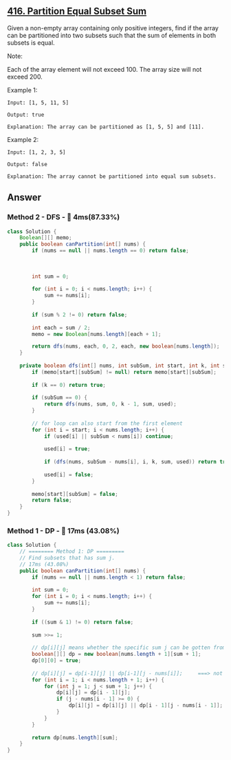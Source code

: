 ## [416. Partition Equal Subset Sum](https://leetcode.com/problems/partition-equal-subset-sum/)

Given a non-empty array containing only positive integers, find if the array can be partitioned into two subsets such that the sum of elements in both subsets is equal.

Note:

Each of the array element will not exceed 100.
The array size will not exceed 200.
 

Example 1:
```
Input: [1, 5, 11, 5]

Output: true

Explanation: The array can be partitioned as [1, 5, 5] and [11].
``` 

Example 2:
```
Input: [1, 2, 3, 5]

Output: false

Explanation: The array cannot be partitioned into equal sum subsets.
```

## Answer
### Method 2 - DFS - :rocket: 4ms(87.33%)

```java
class Solution {
    Boolean[][] memo;
    public boolean canPartition(int[] nums) {
        if (nums == null || nums.length == 0) return false;
        
        
        
        int sum = 0;
        
        for (int i = 0; i < nums.length; i++) {
            sum += nums[i];
        }
        
        if (sum % 2 != 0) return false;
        
        int each = sum / 2;
        memo = new Boolean[nums.length][each + 1];

        return dfs(nums, each, 0, 2, each, new boolean[nums.length]);
    }
    
    private boolean dfs(int[] nums, int subSum, int start, int k, int sum, boolean[] used) {
        if (memo[start][subSum] != null) return memo[start][subSum];
        
        if (k == 0) return true;
        
        if (subSum == 0) {
            return dfs(nums, sum, 0, k - 1, sum, used);
        }
        
        // for loop can also start from the first element
        for (int i = start; i < nums.length; i++) {
            if (used[i] || subSum < nums[i]) continue;
            
            used[i] = true;
            
            if (dfs(nums, subSum - nums[i], i, k, sum, used)) return true;
            
            used[i] = false;
        }
        
        memo[start][subSum] = false;
        return false;
    }
}
```

### Method 1 - DP - :rabbit: 17ms (43.08%)

```java
class Solution {
    // ======== Method 1: DP =========
    // Find subsets that has sum j.
    // 17ms (43.08%)
    public boolean canPartition(int[] nums) {
        if (nums == null || nums.length < 1) return false;
        
        int sum = 0;
        for (int i = 0; i < nums.length; i++) {
            sum += nums[i];
        }
        
        if ((sum & 1) != 0) return false;
        
        sum >>= 1;
        
        // dp[i][j] means whether the specific sum j can be gotten from the first i numbers
        boolean[][] dp = new boolean[nums.length + 1][sum + 1];
        dp[0][0] = true;
        
        // dp[i][j] = dp[i-1][j] || dp[i-1][j - nums[i]];     ===> not pick i || pick i
        for (int i = 1; i < nums.length + 1; i++) {
            for (int j = 1; j < sum + 1; j++) {
                dp[i][j] = dp[i - 1][j];
                if (j - nums[i - 1] >= 0) {
                    dp[i][j] = dp[i][j] || dp[i - 1][j - nums[i - 1]];
                }
            }
        }
        
        return dp[nums.length][sum];
    }
}
```
